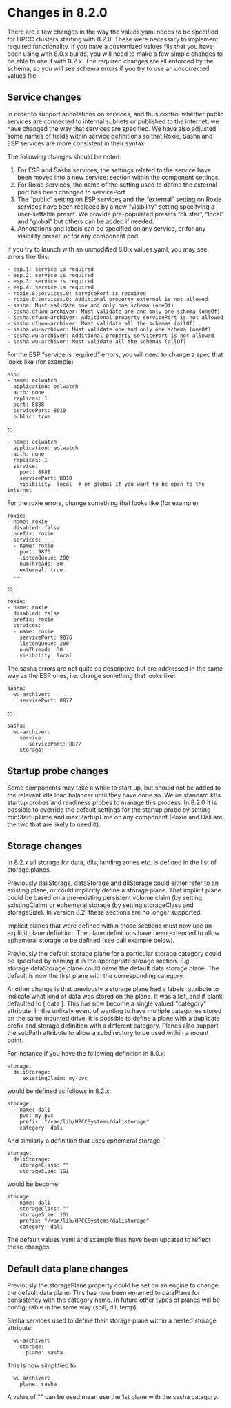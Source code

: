 # Changes in 8.2.0

There are a few changes in the way the values.yaml needs to be specified for HPCC clusters
starting with 8.2.0. These were necessary to implement required functionality. If you have a
customized values file that you have been using with 8.0.x builds, you will need to make a
few simple changes to be able to use it with 8.2.x. The required changes are all enforced
by the schema, so you will see schema errors if you try to use an uncorrected values file.

## Service changes

In order to support annotations on services, and thus control whether public services are
connected to internal subnets or published to the internet, we have changed the way that
services are specified. We have also adjusted some names of fields within service definitions
so that Roxie, Sasha and ESP services are more consistent in their syntax.

The following changes should be noted:
1. For ESP and Sasha services, the settings related to the service have been moved into a new 
   service: section within the component settings.
2. For Roxie services, the name of the setting used to define the external port has been
   changed to servicePort
3. The “public” setting on ESP services and the “external” setting on Roxie services have
   been replaced by a new “visibility” setting specifying a user-settable preset. We provide
   pre-populated presets “cluster”, “local” and “global” but others can be added if needed.
4. Annotations and labels can be specified on any service, or for any visibility preset, or
   for any component pod.

If you try to launch with an unmodified 8.0.x values.yaml, you may see errors like this:

```code
- esp.1: service is required
- esp.2: service is required
- esp.3: service is required
- esp.4: service is required
- roxie.0.services.0: servicePort is required
- roxie.0.services.0: Additional property external is not allowed
- sasha: Must validate one and only one schema (oneOf)
- sasha.dfuwu-archiver: Must validate one and only one schema (oneOf)
- sasha.dfuwu-archiver: Additional property servicePort is not allowed
- sasha.dfuwu-archiver: Must validate all the schemas (allOf)
- sasha.wu-archiver: Must validate one and only one schema (oneOf)
- sasha.wu-archiver: Additional property servicePort is not allowed
- sasha.wu-archiver: Must validate all the schemas (allOf)
```

For the ESP “service is required” errors, you will need to change a spec that looks like (for example)

```code
esp:
- name: eclwatch
  application: eclwatch
  auth: none
  replicas: 1
  port: 8888
  servicePort: 8010
  public: true
```

to

```code
- name: eclwatch
  application: eclwatch
  auth: none
  replicas: 1
  service:
    port: 8888
    servicePort: 8010
    visibility: local  # or global if you want to be open to the internet
```

For the roxie errors, change something that looks like (for example)

```code
roxie:
- name: roxie
  disabled: false
  prefix: roxie
  services:
  - name: roxie
    port: 9876
    listenQueue: 200
    numThreads: 30
    external: true
  ...
```

to

```code
roxie:
- name: roxie
  disabled: false
  prefix: roxie
  services:
  - name: roxie
    servicePort: 9876
    listenQueue: 200
    numThreads: 30
    visibility: local
```

The sasha errors are not quite so descriptive but are addressed in the same way as the ESP ones, i.e. change something that looks like:

```code
sasha:
  wu-archiver:
    servicePort: 8877
```

to

```code
sasha:
  wu-archiver:
    service:
       servicePort: 8877
    storage:
```

## Startup probe changes

Some components may take a while to start up, but should not be added to the relevant k8s load balancer until they have done so. We us
standard k8s startup probes and readiness probes to manage this process. In 8.2.0 it is possible to override the default settings for the
startup probe by setting minStartupTime and maxStartupTime on any component (Roxie and Dali are the two that are likely to need it). 

## Storage changes

In 8.2.x all storage for data, dlls, landing zones etc. is defined in the list of storage.planes.

Previously daliStorage, dataStorage and dllStorage could either refer to an existing plane, or could implicitly
define a storage plane.  That implicit plane could be based on a pre-existing persistent volume claim (by setting
existingClaim) or ephemeral storage (by setting storageClass and storageSize).  In version 8.2. these sections are no longer
supported.

Implicit planes that were defined within those sections must now use an explicit plane definition.  The plane definitions
have been extended to allow ephemeral storage to be defined (see dali example below).

Previously the default storage plane for a particular storage category could be specified by naming it in the appropriate storage
section.  E.g. storage.dataStorage.plane could name the default data storage plane. The default is now the first plane with the
corresponding category.

Another change is that previously a storage plane had a labels: attribute to indicate what kind of data was stored on
the plane.  It was a list, and if blank defaulted to \[ data \].  This has now become a single valued "category" attribute.
In the unlikely event of wanting to have multiple categories stored on the same mounted drive, it is possible to define
a plane with a duplicate prefix and storage definition with a different category.  Planes also support the subPath
attribute to allow a subdirectory to be used within a mount point.

For instance if you have the following definition in 8.0.x:

```code
storage:
  daliStorage:
     existingClaim: my-pvc
```

would be defined as follows in 8.2.x:

```code
storage:
  - name: dali
    pvc: my-pvc
    prefix: "/var/lib/HPCCSystems/dalistorage"
    category: dali
```

And similarly a definition that uses ephemeral storage:
`
```code
storage:
  daliStorage:
    storageClass: ""
    storageSize: 1Gi
```

would be become:

```code
storage:
  - name: dali
    storageClass: ""
    storageSize: 1Gi
    prefix: "/var/lib/HPCCSystems/dalistorage"
    category: dali
```

The default values.yaml and example files have been updated to reflect these changes.

## Default data plane changes

Previously the storagePlane property could be set on an engine to change the default data plane.  This has now been
renamed to dataPlane for consistency with the category name.  In future other types of planes will be configurable
in the same way (spill, dll, temp).

Sasha services used to define their storage plane within a nested storage attribute:

```sasha:
  wu-archiver:
    storage:
      plane: sasha
```

This is now simplified to:

```sasha:
  wu-archiver:
    plane: sasha
```

A value of "" can be used mean use the 1st plane with the sasha catagory.
